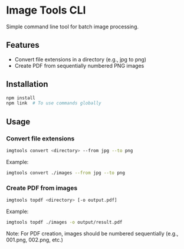 # Image Tools CLI

Simple command line tool for batch image processing.

## Features

- Convert file extensions in a directory (e.g., jpg to png)
- Create PDF from sequentially numbered PNG images

## Installation

```bash
npm install
npm link  # To use commands globally
```

## Usage

### Convert file extensions

```bash
imgtools convert <directory> --from jpg --to png
```

Example:
```bash
imgtools convert ./images --from jpg --to png
```

### Create PDF from images

```bash
imgtools topdf <directory> [-o output.pdf]
```

Example:
```bash
imgtools topdf ./images -o output/result.pdf
```

Note: For PDF creation, images should be numbered sequentially (e.g., 001.png, 002.png, etc.) 
